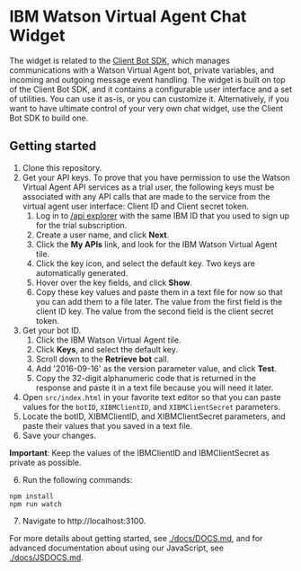 # IBM Watson Virtual Agent Chat Widget

The widget is related to the [Client Bot SDK](https://github.ibm.com/watson-industry-apps/bot-client-sdk), which manages communications with a Watson Virtual Agent bot, private variables, and incoming and outgoing message event handling. The widget is built on top of the Client Bot SDK, and it contains a configurable user interface and a set of utilities. You can use it as-is, or you can customize it. Alternatively, if you want to have ultimate control of your very own chat widget, use the Client Bot SDK to build one.

## Getting started

1. Clone this repository.
2. Get your API keys. To prove that you have permission to use the Watson Virtual Agent API services as a trial user, the following keys must be associated with any API calls that are made to the service from the virtual agent user interface: Client ID and Client secret token.
    1. Log in to [/api explorer](https://developer.ibm.com/api/) with the same IBM ID that you used to sign up for the trial subscription.
    2. Create a user name, and click **Next**.
    3. Click the **My APIs** link, and look for the IBM Watson Virtual Agent tile.
    4. Click the key icon, and select the default key. Two keys are automatically generated.
    5. Hover over the key fields, and click **Show**.
    6. Copy these key values and paste them in a text file for now so that you can add them to a file later. The value from the first field is the client ID key. The value from the second field is the client secret token.
3. Get your bot ID.
    1. Click the IBM Watson Virtual Agent tile.
    2. Click **Keys**, and select the default key.
    3. Scroll down to the **Retrieve bot** call.
    4. Add '2016-09-16' as the version parameter value, and click **Test**.
    5. Copy the 32-digit alphanumeric code that is returned in the response and paste it in a text file because you will need it later.
3. Open `src/index.html` in your favorite text editor so that you can paste values for the `botID`, `XIBMClientID`, and `XIBMClientSecret` parameters.
4. Locate the botID, XIBMClientID, and XIBMClientSecret parameters, and paste their values that you saved in a text file.
5. Save your changes.

**Important**: Keep the values of the IBMClientID and IBMClientSecret as private as possible.

6. Run the following commands:

```console
npm install
npm run watch
```
7. Navigate to http://localhost:3100.

For more details about getting started, see [./docs/DOCS.md](./docs/DOCS.md), and for advanced documentation about using our JavaScript, see [./docs/JSDOCS.md](./docs/JSDOCS.md).
